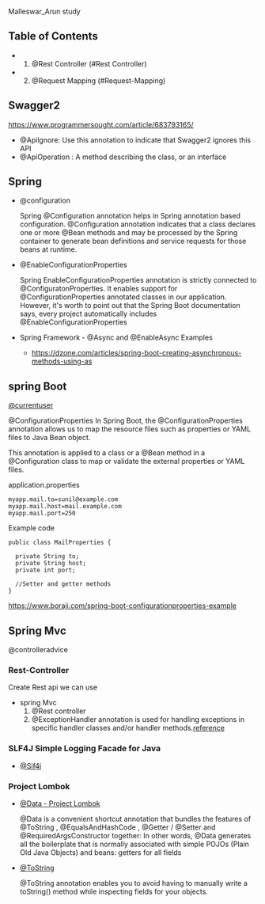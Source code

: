 Malleswar_Arun  study

## Table of Contents

- 1) @Rest Controller (#Rest Controller)
- 2) @Request Mapping (#Request-Mapping)

## Swagger2

https://www.programmersought.com/article/683793165/


* @Apilgnore: Use this annotation to indicate that Swagger2 ignores this API
* @ApiOperation : A method describing the class, or an interface

## Spring 
  * @configuration
    
      Spring @Configuration annotation helps in Spring annotation based configuration. @Configuration annotation indicates that a class declares one or more @Bean methods and may be processed by the Spring container to generate bean definitions and service requests for those beans at runtime.

* @EnableConfigurationProperties 
     
     Spring EnableConfigurationProperties annotation is strictly connected to @ConfiguratonProperties. It enables support for @ConfigurationProperties annotated classes in our application. However, it's worth to point out that the Spring Boot documentation says, every project automatically includes @EnableConfigurationProperties

* Spring Framework - @Async and @EnableAsync Examples
    
   + <https://dzone.com/articles/spring-boot-creating-asynchronous-methods-using-as>

##  spring Boot 

[@currentuser](https://stackoverflow.com/questions/31159075/how-to-find-out-the-currently-logged-in-user-in-spring-boot)

@ConfigurationProperties
  In Spring Boot, the @ConfigurationProperties annotation allows us to map the resource files such as properties or YAML files to Java Bean object.

This annotation is applied to a class or a @Bean method in a @Configuration class to map or validate the external properties or YAML files.

application.properties
```
myapp.mail.to=sunil@example.com
myapp.mail.host=mail.example.com
myapp.mail.port=250

```
Example code   

```@ConfigurationProperties(prefix="myapp.mail")
public class MailProperties {

  private String to;
  private String host;
  private int port;

  //Setter and getter methods
}
```
  <https://www.boraji.com/spring-boot-configurationproperties-example>

## Spring Mvc

@controlleradvice   

### Rest-Controller

  Create Rest api we can use 

  * spring Mvc
    1. @Rest controller
    2. @ExceptionHandler annotation is used for handling exceptions in specific handler classes and/or handler methods.[reference](https://spring.io/blog/2013/11/01/exception-handling-in-spring-mvc)


###   SLF4J  Simple Logging Facade for Java

 * [@Sif4j](http://www.slf4j.org/docs.html)


### Project Lombok

  * [@Data - Project Lombok](https://projectlombok.org/features/Data)

    @Data is a convenient shortcut annotation that bundles the features of @ToString , @EqualsAndHashCode , @Getter / @Setter and @RequiredArgsConstructor together: In other words, @Data generates all the boilerplate that is normally associated with simple POJOs (Plain Old Java Objects) and beans: getters for all fields

  * [@ToString](https://projectlombok.org/features/ToString)
  
      @ToString annotation enables you to avoid having to manually write a toString() method while inspecting fields for your objects.

    
  
